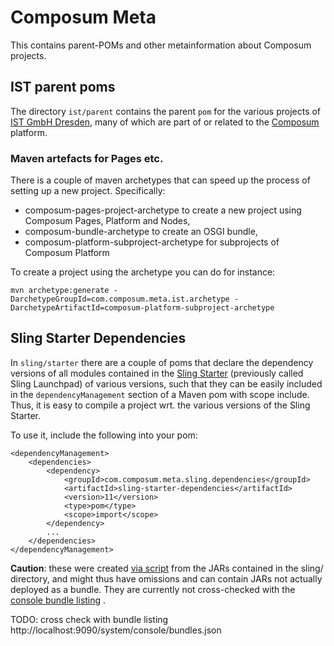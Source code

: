 # Composum Meta
This contains parent-POMs and other metainformation about Composum projects.

## IST parent poms

The directory `ist/parent` contains the parent `pom` for the various projects of [IST GmbH Dresden](https://www.ist-software.com/), many of which are part of or related to the [Composum](http://composum.com) platform.

### Maven artefacts for Pages etc.

There is a couple of maven archetypes that can speed up the process of setting up a new project. Specifically:

- composum-pages-project-archetype to create a new project using Composum Pages, Platform and Nodes,
- composum-bundle-archetype to create an OSGI bundle,
- composum-platform-subproject-archetype for subprojects of Composum Platform

To create a project using the archetype you can do for instance:

    mvn archetype:generate -DarchetypeGroupId=com.composum.meta.ist.archetype -DarchetypeArtifactId=composum-platform-subproject-archetype
 

## Sling Starter Dependencies

In `sling/starter` there are a couple of poms that declare the dependency versions of all modules
contained in the [Sling Starter](https://github.com/apache/sling-org-apache-sling-starter) (previously called Sling Launchpad) of various versions,
such that they can be easily included in the `dependencyManagement` section of a Maven pom with scope include.
Thus, it is easy to compile a project wrt. the various versions of the Sling Starter.

To use it, include the following into your pom:

    <dependencyManagement>
        <dependencies>
            <dependency>
                <groupId>com.composum.meta.sling.dependencies</groupId>
                <artifactId>sling-starter-dependencies</artifactId>
                <version>11</version>
                <type>pom</type>
                <scope>import</scope>
            </dependency>
            ...
        </dependencies>
    </dependencyManagement>



<b>Caution</b>: these were created [via script](sling/starter/dependencies/README.md) 
from the JARs contained in the sling/ directory, and might thus have omissions and can contain JARs not actually
deployed as a bundle. They are currently not cross-checked with the [console bundle listing](http://localhost:9090/system/console/bundles) .

TODO: cross check with bundle listing  http://localhost:9090/system/console/bundles.json 
